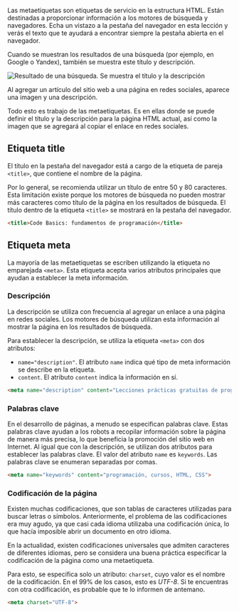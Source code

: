 
Las metaetiquetas son etiquetas de servicio en la estructura HTML. Están destinadas a proporcionar información a los motores de búsqueda y navegadores. Echa un vistazo a la pestaña del navegador en esta lección y verás el texto que te ayudará a encontrar siempre la pestaña abierta en el navegador.

Cuando se muestran los resultados de una búsqueda (por ejemplo, en Google o Yandex), también se muestra este título y descripción.

![Resultado de una búsqueda. Se muestra el título y la descripción](https://i.imgur.com/EuyLx3m.png)

Al agregar un artículo del sitio web a una página en redes sociales, aparece una imagen y una descripción.

Todo esto es trabajo de las metaetiquetas. Es en ellas donde se puede definir el título y la descripción para la página HTML actual, así como la imagen que se agregará al copiar el enlace en redes sociales.

## Etiqueta title

El título en la pestaña del navegador está a cargo de la etiqueta de pareja `<title>`, que contiene el nombre de la página.

Por lo general, se recomienda utilizar un título de entre 50 y 80 caracteres. Esta limitación existe porque los motores de búsqueda no pueden mostrar más caracteres como título de la página en los resultados de búsqueda. El título dentro de la etiqueta `<title>` se mostrará en la pestaña del navegador.

```html
<title>Code Basics: fundamentos de programación</title>
```

## Etiqueta meta

La mayoría de las metaetiquetas se escriben utilizando la etiqueta no emparejada `<meta>`. Esta etiqueta acepta varios atributos principales que ayudan a establecer la meta información.

### Descripción

La descripción se utiliza con frecuencia al agregar un enlace a una página en redes sociales. Los motores de búsqueda utilizan esta información al mostrar la página en los resultados de búsqueda.

Para establecer la descripción, se utiliza la etiqueta `<meta>` con dos atributos:

* `name="description"`. El atributo `name` indica qué tipo de meta información se describe en la etiqueta.
* `content`. El atributo `content` indica la información en sí.

```html
<meta name="description" content="Lecciones prácticas gratuitas de programación para principiantes.">
```

### Palabras clave

En el desarrollo de páginas, a menudo se especifican palabras clave. Estas palabras clave ayudan a los robots a recopilar información sobre la página de manera más precisa, lo que beneficia la promoción del sitio web en Internet. Al igual que con la descripción, se utilizan dos atributos para establecer las palabras clave. El valor del atributo `name` es `keywords`. Las palabras clave se enumeran separadas por comas.

```html
<meta name="keywords" content="programación, cursos, HTML, CSS">
```

### Codificación de la página

Existen muchas codificaciones, que son tablas de caracteres utilizadas para buscar letras o símbolos. Anteriormente, el problema de las codificaciones era muy agudo, ya que casi cada idioma utilizaba una codificación única, lo que hacía imposible abrir un documento en otro idioma.

En la actualidad, existen codificaciones universales que admiten caracteres de diferentes idiomas, pero se considera una buena práctica especificar la codificación de la página como una metaetiqueta.

Para esto, se especifica solo un atributo: `charset`, cuyo valor es el nombre de la codificación. En el 99% de los casos, esto es _UTF-8_. Si te encuentras con otra codificación, es probable que te lo informen de antemano.

```html
<meta charset="UTF-8">
```
